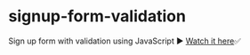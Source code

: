 # signup-form-validation
 Sign up form with validation using JavaScript ▶️
 <a href="https://itsozod.github.io/signup-form-validation/">Watch it here</a>✅
